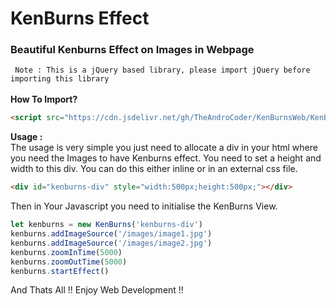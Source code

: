 # KenBurns Effect
### Beautiful Kenburns Effect on Images in Webpage
` Note : This is a jQuery based library, please import jQuery before importing this library`
<br><br>
**How To Import?**
```html
<script src="https://cdn.jsdelivr.net/gh/TheAndroCoder/KenBurnsWeb/KenBurns.js"></script>
```
**Usage :**
<br>
The usage is very simple you just need to allocate a div in your html where you need the Images to have Kenburns effect.
You need to set a height and width to this div. You can do this either inline or in an external css file.
```html
<div id="kenburns-div" style="width:500px;height:500px;"></div>
```
Then in Your Javascript you need to initialise the KenBurns View.
```javascript
let kenburns = new KenBurns('kenburns-div')
kenburns.addImageSource('/images/image1.jpg')
kenburns.addImageSource('/images/image2.jpg')
kenburns.zoomInTime(5000)
kenburns.zoomOutTime(5000)
kenburns.startEffect()
```
And Thats All !! Enjoy Web Development !!
